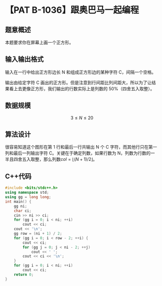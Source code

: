 # 【PAT B-1036】跟奥巴马一起编程

## 题意概述

本题要求你在屏幕上画一个正方形。

## 输入输出格式

输入在一行中给出正方形边长 N 和组成正方形边的某种字符 C，间隔一个空格。

输出由给定字符 C 画出的正方形。但是注意到行间距比列间距大，所以为了让结果看上去更像正方形，我们输出的行数实际上是列数的 50%（四舍五入取整）。

## 数据规模

$$3\le N\le20$$

## 算法设计

很容易知道这个图形在第 1 行和最后一行共输出 N 个 C 字符，而其他行只在第一列和最后一列输出字符 C。关键在于确定列数，如果行数为 N，列数为行数的一半且四舍五入取整，那么列数$col=\lfloor(N+1)/2\rfloor$。

## C++代码

```cpp
#include <bits/stdc++.h>
using namespace std;
using gg = long long;
int main() {
    gg ni;
    char ci;
    cin >> ni >> ci;
    for (gg i = 0; i < ni; ++i)
        cout << ci;
    cout << '\n';
    gg row = (ni + 1) / 2;
    for (gg i = 0; i < row - 2; ++i) {
        cout << ci;
        for (gg j = 0; j < ni - 2; ++j)
            cout << ' ';
        cout << ci << '\n';
    }
    for (gg i = 0; i < ni; ++i)
        cout << ci;
    return 0;
}
```
